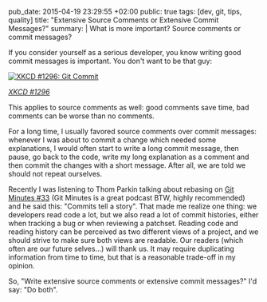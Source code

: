pub_date: 2015-04-19 23:29:55 +02:00
public: true
tags: [dev, git, tips, quality]
title: "Extensive Source Comments or Extensive Commit Messages?"
summary: |
    What is more important? Source comments or commit messages?

If you consider yourself as a serious developer, you know writing good commit messages is important. You don't want to be that guy:

[![XKCD #1296: Git Commit](http://imgs.xkcd.com/comics/git_commit.png)][xkcd]

_[XKCD #1296][xkcd]_

[xkcd]: https://xkcd.com/1296/

This applies to source comments as well: good comments save time, bad comments can be worse than no comments.

For a long time, I usually favored source comments over commit messages: whenever I was about to commit a change which needed some explanations, I would often start to write a long commit message, then pause, go back to the code, write my long explanation as a comment and then commit the changes with a short message. After all, we are told we should not repeat ourselves.

Recently I was listening to Thom Parkin talking about rebasing on [Git Minutes #33][gm33] (Git Minutes is a great podcast BTW, highly recommended) and he said this: "Commits tell a story". That made me realize one thing: we developers read code a lot, but we also read a lot of commit histories, either when tracking a bug or when reviewing a patchset. Reading code and reading history can be perceived as two different views of a project, and we should strive to make sure both views are readable. Our readers (which often are our future selves...) will thank us. It may require duplicating information from time to time, but that is a reasonable trade-off in my opinion.

So, "Write extensive source comments or extensive commit messages?" I'd say: "Do both".

[gm33]: http://episodes.gitminutes.com/2015/03/gitminutes-33-thom-parkin-on-mastering.html
